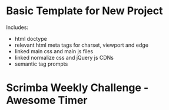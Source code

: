 # Basic Template for New Project

Includes:
- html doctype
- relevant html meta tags for charset, viewport and edge
- linked main css and main js files
- linked normalize css and jQuery js CDNs
- semantic tag prompts
# Scrimba Weekly Challenge - Awesome Timer
